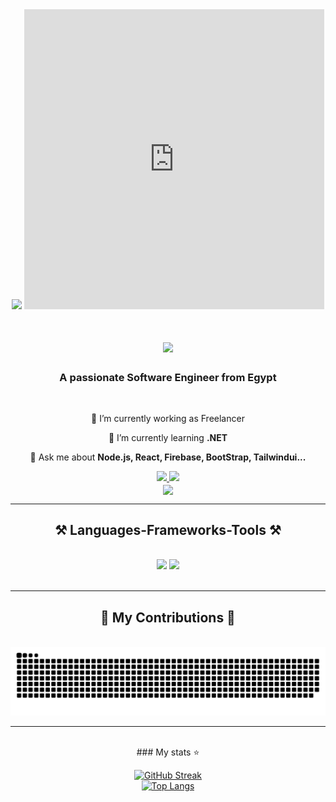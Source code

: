 

<div id="header" align="center">
  <img src="https://i.giphy.com/media/v1.Y2lkPTc5MGI3NjExcWFjbTlicHUzcXliMGVva3RxcnZqYjNpbW14czZrdHIwNWZ3dHpudyZlcD12MV9pbnRlcm5hbF9naWZfYnlfaWQmY3Q9cw/VPnfM9bmR0ZaQo3qtK/giphy.gif" width="140"/>
  <iframe src="https://giphy.com/embed/Y2i6U8LoKmaIKZTQd1" width="480" height="480" style="" frameBorder="0" class="giphy-embed" allowFullScreen></iframe>
</div>


<h1 align="center">
    <img src="https://readme-typing-svg.herokuapp.com/?font=Righteous&size=35&center=true&vCenter=true&width=500&height=70&duration=4000&lines=Hi+There!+👋;+I'm+Ziad+Fahmy!;" />
</h1>

<h3 align="center">A passionate Software Engineer from Egypt</h3>

<br/>

<div align="center">
 
 🔭 I’m currently working as Freelancer 
 
 🌱 I’m currently learning **.NET**

💬 Ask me about **Node.js, React, Firebase, BootStrap, Tailwindui...**

 </div>
 <!--
 sotionl media 
 -->
<div align="center"> 
  <a href="mailto:Ziad.fahmy18@gmail.com">
    <img src="https://img.shields.io/badge/Gmail-333333?style=for-the-badge&logo=gmail&logoColor=red" />
  </a>
  <a href="https://www.linkedin.com/in/ziad-fahmy-767826233/" target="_blank">
    <img src="https://img.shields.io/badge/LinkedIn-0077B5?style=for-the-badge&logo=linkedin&logoColor=white" target="_blank" />
  </a>
    </br>
    <img align="center" src="https://visitor-badge.laobi.icu/badge?page_id=Ziad-Fahmy.Ziad-Fahmy" />
</div>


 <hr/>
 
<h2 align="center">⚒️ Languages-Frameworks-Tools ⚒️</h2>
<br/>
<div align="center">
  <img src="https://skillicons.dev/icons?i=react,bootstrap,html,css,vscode,github,figma,tailwind,git,visualstudio" />
  <img src="https://skillicons.dev/icons?i=nodejs,python,javascript,typescript,firebase,c,cs,java,mysql,dotnet" />
    <br>   
</div>

<br/>
<hr/>

<div align="center">
  <h2>🐍 My Contributions 🐍</h2>
  <br>
 <img alt="snake eating my contributions" src="https://raw.githubusercontent.com/salesp07/salesp07/output/github-contribution-grid-snake.svg" />
   <hr/>
  <br/>
  ### My stats ⭐

<div align="center">

  [![GitHub Streak](http://github-readme-streak-stats.herokuapp.com?user=Ziad-Fahmy&theme=dark&background=000000)](https://git.io/streak-stats)
  </br>
  [![Top Langs](https://github-readme-stats.vercel.app/api/top-langs/?username=Ziad-Fahmy&layout=compact&theme=vision-friendly-dark)](https://github.com/anuraghazra/github-readme-stats)


<!--
    <img alt="Maksym's GitHub stats" src="https://github-readme-stats.vercel.app/api?username=Ziad-Fahmy&show_icons=true&theme=transparent"/>
-->
<br/><br/><br/>
</div>

</div>
